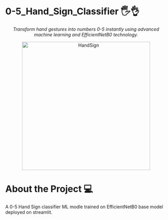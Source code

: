 # 0-5_Hand_Sign_Classifier 🖐️👌

<p align="center">
  <i>
    Transform hand gestures into numbers 0-5 instantly using advanced machine learning and EfficientNetB0 technology.
  </i>
</p>

<p align="center">
  <img src="https://github.com/PranayJagtap06/o-5_Hand_Sign_Classifier/blob/main/assets/handsign-unsplash.jpg" width="400" alt="HandSign">
</p>

# About the Project 💻

A 0-5 Hand Sign classifier ML modle trained on EfficientNetB0 base model deployed on streamlit.
